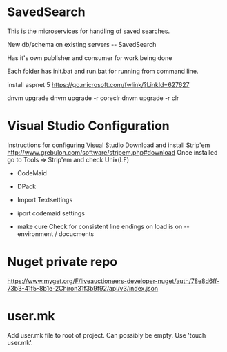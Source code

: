# SavedSearch

This is the microservices for handling of saved searches.

New db/schema on existing servers -- SavedSearch

Has it's own publisher and consumer for work being done

Each folder has init.bat and run.bat for running from command line.

install aspnet 5
https://go.microsoft.com/fwlink/?LinkId=627627

dnvm upgrade
dnvm upgrade -r coreclr
dnvm upgrade -r clr

# Visual Studio Configuration 
Instructions for configuring Visual Studio
Download and install Strip'em
http://www.grebulon.com/software/stripem.php#download
Once installed go to Tools => Strip'em and check Unix(LF)

- CodeMaid
- DPack
- Import Textsettings
- iport codemaid settings

- make cure Check for consistent line endings on load is on
-- environment / docucments


# Nuget private repo
https://www.myget.org/F/liveauctioneers-developer-nuget/auth/78e8d6ff-73b3-41f5-8b1e-2Chiron31f3b9f92/api/v3/index.json

# user.mk
Add user.mk file to root of project.  Can possibly be empty.  Use 'touch user.mk'.